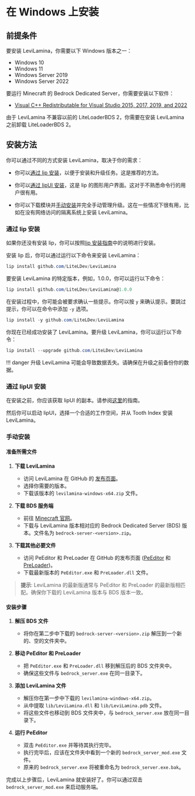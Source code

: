 # 在 Windows 上安装

## 前提条件

要安装 LeviLamina，你需要以下 Windows 版本之一：

- Windows 10
- Windows 11
- Windows Server 2019
- Windows Server 2022

要运行 Minecraft 的 Bedrock Dedicated Server，你需要安装以下软件：

- [Visual C++ Redistributable for Visual Studio 2015, 2017, 2019, and 2022](https://aka.ms/vs/17/release/vc_redist.x64.exe)

由于 LeviLamina 不兼容以前的 LiteLoaderBDS 2，你需要在安装 LeviLamina 之前卸载 LiteLoaderBDS 2。

## 安装方法

你可以通过不同的方式安装 LeviLamina，取决于你的需求：

- 你可以[通过 lip 安装](#通过-lip-安装)，以便于安装和升级任务。这是推荐的方法。

- 你可以[通过 lipUI 安装](#通过-lipui-安装)，这是 lip 的图形用户界面。这对于不熟悉命令行的用户很有用。

- 你可以下载模块并[手动安装](#手动安装)并完全手动管理升级。这在一些情况下很有用，比如在没有网络访问的隔离系统上安装 LeviLamina。

### 通过 lip 安装

如果你还没有安装 lip，你可以按照[lip 安装指南](https://docs.lippkg.com/installation.html)中的说明进行安装。

安装 lip 后，你可以通过运行以下命令来安装 LeviLamina：

```powershell
lip install github.com/LiteLDev/LeviLamina
```

要安装 LeviLamina 的特定版本，例如，1.0.0，你可以运行以下命令：

```powershell
lip install github.com/LiteLDev/LeviLamina@1.0.0
```

在安装过程中，你可能会被要求确认一些提示。你可以按 `y` 来确认提示。要跳过提示，你可以在命令中添加 `-y` 选项。

```powershell
lip install -y github.com/LiteLDev/LeviLamina
```

你现在已经成功安装了 LeviLamina。要升级 LeviLamina，你可以运行以下命令：

```powershell
lip install --upgrade github.com/LiteLDev/LeviLamina
```

!!! danger
    升级 LeviLamina 可能会导致数据丢失。请确保在升级之前备份你的数据。

### 通过 lipUI 安装

在安装之前，你应该获取 lipUI 的副本。请参阅[这里](https://docs.lippkg.com/lipui_quickstart.html)的指南。

然后你可以启动 lipUI，选择一个合适的工作空间，并从 Tooth Index 安装 LeviLamina。

### 手动安装

#### 准备所需文件

1. **下载 LeviLamina**
    - 访问 LeviLamina 在 GitHub 的 [发布页面](https://github.com/LiteLDev/LeviLamina/releases)。
    - 选择你需要的版本。
    - 下载该版本的 `levilamina-windows-x64.zip` 文件。

2. **下载 BDS 服务端**
    - 前往 [Minecraft 官网](https://www.minecraft.net/zh-hans/download/server/bedrock)。
    - 下载与 LeviLamina 版本相对应的 Bedrock Dedicated Server (BDS) 版本。文件名为 `bedrock-server-<version>.zip`。

3. **下载其他必要文件**
    - 访问 PeEditor 和 PreLoader 在 GitHub 的发布页面 ([PeEditor](https://github.com/LiteLDev/PeEditor/releases) 和 [PreLoader](https://github.com/LiteLDev/PreLoader/releases))。
    - 下载最新版本的 `PeEditor.exe` 和 `PreLoader.dll` 文件。

> **提示**: LeviLamina 的最新版通常与 PeEditor 和 PreLoader 的最新版相匹配。确保你下载的 LeviLamina 版本与 BDS 版本一致。

#### 安装步骤

1. **解压 BDS 文件**
    - 将你在第二步中下载的 `bedrock-server-<version>.zip` 解压到一个新的、空的文件夹中。

2. **移动 PeEditor 和 PreLoader**
    - 把 `PeEditor.exe` 和 `PreLoader.dll` 移到解压后的 BDS 文件夹中。
    - 确保这些文件与 `bedrock_server.exe` 在同一目录下。

3. **添加 LeviLamina 文件**
    - 解压你在第一步中下载的 `levilamina-windows-x64.zip`。
    - 从中提取 `lib/LeviLamina.dll` 和 `lib/LeviLamina.pdb` 文件。
    - 将这些文件也移动到 BDS 文件夹中，与 `bedrock_server.exe` 放在同一目录下。

4. **运行 PeEditor**
    - 双击 `PeEditor.exe` 并等待其执行完毕。
    - 执行完毕后，应该在文件夹中看到一个新的 `bedrock_server_mod.exe` 文件。
    - 原来的 `bedrock_server.exe` 将被重命名为 `bedrock_server.exe.bak`。

完成以上步骤后，LeviLamina 就安装好了。你可以通过双击 `bedrock_server_mod.exe` 来启动服务端。